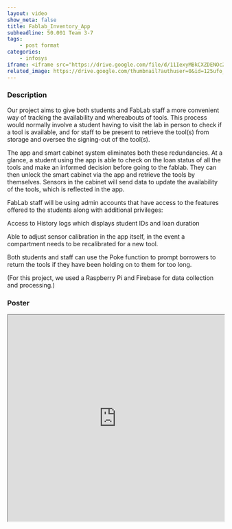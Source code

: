 ```yaml
---
layout: video
show_meta: false
title: Fablab_Inventory_App
subheadline: 50.001 Team 3-7
tags:
    - post format
categories:
    - infosys
iframe: <iframe src="https://drive.google.com/file/d/11IexyMBkCXZDENOc2wNFhqMQKXPiK84B/preview" width="320" height="240"></iframe>
related_image: https://drive.google.com/thumbnail?authuser=0&id=125ufo_ijD3Chh5ZTHw2AfmhwzKMnVQxq&sz=w300-h300-p-k-nu-iv1
---
```


### Description

Our project aims to give both students and FabLab staff a more convenient way of tracking the availability and whereabouts of tools. This process would normally involve a student having to visit the lab in person to check if a tool is available, and for staff to be present to retrieve the tool(s) from storage and oversee the signing-out of the tool(s).

The app and smart cabinet system eliminates both these redundancies. At a glance, a student using the app is able to check on the loan status of all the tools and make an informed decision before going to the fablab. They can then unlock the smart cabinet via the app and retrieve the tools by themselves. Sensors in the cabinet will send data to update the availability of the tools, which is reflected in the app.

FabLab staff will be using admin accounts that have access to the features offered to the students along with additional privileges:

Access to History logs which displays student IDs and loan duration

Able to adjust sensor calibration in the app itself, in the event a compartment needs to be recalibrated for a new tool.

Both students and staff can use the Poke function to prompt borrowers to return the tools if they have been holding on to them for too long.

(For this project, we used a Raspberry Pi and Firebase for data collection and processing.)

### Poster

<iframe src="https://drive.google.com/file/d/125ufo_ijD3Chh5ZTHw2AfmhwzKMnVQxq/preview" width="100%" height="480"></iframe>

